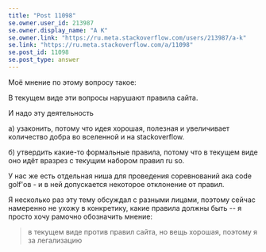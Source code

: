 ```yaml
---
title: "Post 11098"
se.owner.user_id: 213987
se.owner.display_name: "A K"
se.owner.link: "https://ru.meta.stackoverflow.com/users/213987/a-k"
se.link: "https://ru.meta.stackoverflow.com/a/11098"
se.post_id: 11098
se.post_type: answer
---
```

<p>Моё мнение по этому вопросу такое:</p>
<p>В текущем виде эти вопросы нарушают правила сайта.</p>
<p>И надо эту деятельность</p>
<p>а) узаконить, потому что идея хорошая, полезная и увеличивает количество добра во вселенной и на stackoverflow.</p>
<p>б) утвердить какие-то формальные правила, потому что в текущем виде оно идёт вразрез с текущим набором правил ru so.</p>
<p>У нас же есть отдельная ниша для проведения соревнований ака code golf'ов  - и в ней допускается некоторое отклонение от правил.</p>
<p>Я несколько раз эту тему обсуждал с разными лицами, поэтому сейчас намеренно не ухожу в конкретику, какие правила должны быть -- я просто хочу рамочно обозначить мнение:</p>
<blockquote>
<p>в текущем виде против правил сайта, но вещь хорошая, поэтому я за
легализацию</p>
</blockquote>
